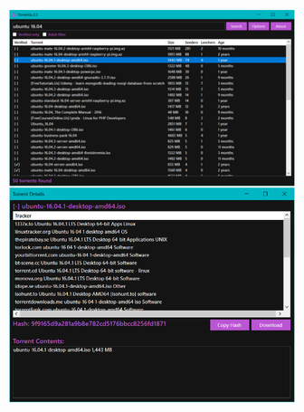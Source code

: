 ![alt](https://raw.githubusercontent.com/hellzerg/torrentia/master/images/1.PNG)
![alt](https://raw.githubusercontent.com/hellzerg/torrentia/master/images/2.PNG)